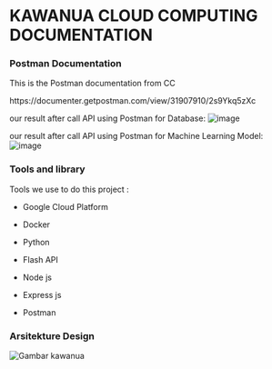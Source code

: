 <h1>KAWANUA CLOUD COMPUTING DOCUMENTATION</h1>
<h3>Postman Documentation</h3>
<P>This is the Postman documentation from CC</P>
https://documenter.getpostman.com/view/31907910/2s9Ykq5zXc

our result after call API using Postman for Database:
![image](https://github.com/Kawanua-project/Kawanua-CC/assets/100742011/f5fc3acc-e369-4702-b598-8fb0f0e40f27)

our result after call API using Postman for Machine Learning Model:
![image](https://github.com/Kawanua-project/Kawanua-CC/assets/100742011/9cdd9348-394e-45f3-84bd-e71698cd413c)


<h3>Tools and library </h3>
<p>Tools we use to do this project :</p>
<ul>
    <li>
      <p>Google Cloud Platform</p>
    </li>
  <li>
      <p>Docker</p>
    </li>

   <li>
      <p>Python</p>
    </li>
    <li>
        <p>Flash API</p>
    </li>
    <li>
      <p>Node js</p>
    </li>
    <li>
      <p>Express js</p>
    </li>
    <li>
      <p>Postman</p>
    </li>
    
  </ul>


<h3>Arsitekture Design </h3>
<img src="https://storage.googleapis.com/storage-user-kawanua/gcp%20kawanua.png" alt="Gambar kawanua">


